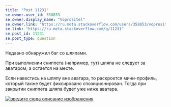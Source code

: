 ```yaml
---
title: "Post 11231"
se.owner.user_id: 358853
se.owner.display_name: "Voprositel"
se.owner.link: "https://ru.meta.stackoverflow.com/users/358853/voprositel"
se.link: "https://ru.meta.stackoverflow.com/q/11231"
se.post_id: 11231
se.post_type: question
---
```

<p>Недавно обнаружил баг со шляпами.</p>
<p>При выполнении сниппета (например, <a href="https://ru.stackoverflow.com/a/1219944/176217">тут</a>) шляпа не следует за аватаром, а остается на месте.</p>
<p>Если навестись на шляпу вне аватара, то раскроется мини-профиль, который также будет фиксировано спозиционирован. Тогда при закрытии сниппета шляпа будет уже ниже аватара.</p>
<p><a href="https://i.stack.imgur.com/pLiLq.gif" rel="nofollow noreferrer"><img src="https://i.stack.imgur.com/pLiLq.gif" alt="введите сюда описание изображения" /></a></p>
